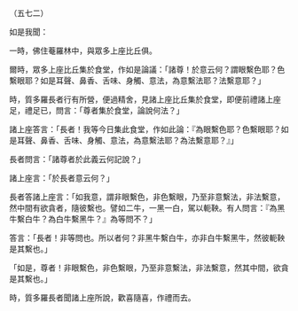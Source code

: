 （五七二）

如是我聞：

一時，佛住菴羅林中，與眾多上座比丘俱。

爾時，眾多上座比丘集於食堂，作如是論議：「諸尊！於意云何？謂眼繫色耶？色繫眼耶？如是耳聲、鼻香、舌味、身觸、意法，為意繫法耶？法繫意耶？」

時，質多羅長者行有所營，便過精舍，見諸上座比丘集於食堂，即便前禮諸上座足，禮足已，問言：「尊者集於食堂，論說何法？」

諸上座答言：「長者！我等今日集此食堂，作如此論：『為眼繫色耶？色繫眼耶？如是耳聲、鼻香、舌味、身觸、意法，為意繫法耶？為法繫意耶？』」

長者問言：「諸尊者於此義云何記說？」

諸上座言：「於長者意云何？」

長者答諸上座言：「如我意，謂非眼繫色，非色繫眼，乃至非意繫法，非法繫意，然中間有欲貪者，隨彼繫也。譬如二牛，一黑一白，駕以軛鞅。有人問言：『為黑牛繫白牛？為白牛繫黑牛？』為等問不？」

答言：「長者！非等問也。所以者何？非黑牛繫白牛，亦非白牛繫黑牛，然彼軛鞅是其繫也。」

「如是，尊者！非眼繫色，非色繫眼，乃至非意繫法，非法繫意，然其中間，欲貪是其繫也。」

時，質多羅長者聞諸上座所說，歡喜隨喜，作禮而去。





